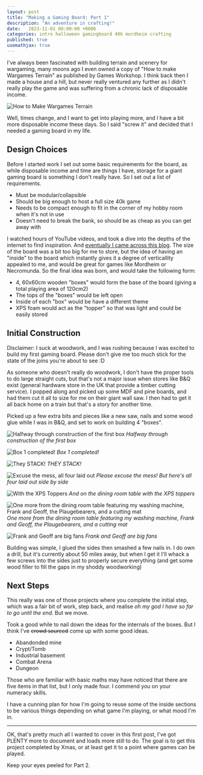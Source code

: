 ```yaml
---
layout: post
title: "Making a Gaming Board: Part 1"
description: "An adventure in crafting!"
date:   2023-11-01 00:00:00 +0000
categories: intro halloween gamingboard 40k mordheim crafting
published: true
usemathjax: true
---
```


I've always been fascinated with building terrain and scenery for wargaming, many moons ago I even owned a copy of "How to make Wargames Terrain" as published by Games Workshop. I think back then I made a house and a hill, but never really ventured any further as I didn't really play the game and was suffering from a chronic lack of disposable income.

![How to Make Wargames Terrain](https://m.media-amazon.com/images/I/A1pf+JTwbaL._AC_UF894,1000_QL80_.jpg)

Well, times change, and I want to get into playing more, and I have a bit more disposable income these days. So I said "screw it" and decided that I needed a gaming board in my life.

## Design Choices

Before I started work I set out some basic requirements for the board, as while disposable income and time are things I have, storage for a giant gaming board is something I don't really have. So I set out a list of requirements.

- Must be modular/collapsible
- Should be big enough to host a full size 40k game
- Needs to be compact enough to fit in the corner of my hobby room when it's not in use
- Doesn't need to break the bank, so should be as cheap as you can get away with

I watched hours of YouTube videos, and took a dive into the depths of the internet to find inspiration. And [eventually I came across this blog](https://waaaghblog.com/mordheim-board-part-1-the-foundation/). The size of the board was a bit too big for me to store, but the idea of having an "inside" to the board which instantly gives it a degree of verticallity appealed to me, and would be great for games like Mordheim or Necromunda. So the final idea was born, and would take the following form:

- 4, 60x60cm wooden "boxes" would form the base of the board (giving a total playing area of 120cm2)
- The tops of the "boxes" would be left open
- Inside of each "box" would be have a different theme
- XPS foam would act as the "topper" so that was light and could be easily stored 

## Initial Construction

Disclaimer: I suck at woodwork, and I was rushing because I was excited to build my first gaming board. Please don't give me too much stick for the state of the joins you're about to see :D

As someone who doesn't really do woodwork, I don't have the proper tools to do large straight cuts, but that's not a major issue when stores like B&Q exist (general hardware store in the UK that provide a timber cutting service). I popped along and picked up some MDF and pine boards, and had them cut it all to size for me on their giant wall saw. I then had to get it all back home on a train but that's a story for another time.

Picked up a few extra bits and pieces like a new saw, nails and some wood glue while I was in B&Q, and set to work on building 4 "boxes".


![Halfway through construction of the first box](https://i.imgur.com/wfXAzX7.jpg)
*Halfway through construction of the first box*

![Box 1 completed!](https://i.imgur.com/nHP7Msn.jpg)
*Box 1 completed!*

![They STACK!](https://i.imgur.com/8057Oup.jpg)
*THEY STACK!*

![Excuse the mess, all four laid out](https://i.imgur.com/oo6H7wc.jpg)
*Please excuse the mess! But here's all four laid out side by side*

![With the XPS Toppers](https://i.imgur.com/JeznOaX.jpg)
*And on the dining room table with the XPS toppers*

![One more from the dining room table featuring my washing machine, Frank and Geoff, the Plaugebearers, and a cutting mat](https://i.imgur.com/qMnIDBR.jpg)
*One more from the dining room table featuring my washing machine, Frank and Geoff, the Plaugebearers, and a cutting mat*

![Frank and Geoff are big fans](https://i.imgur.com/qXuwRbR.jpg)
*Frank and Geoff are big fans*

Building was simple, I glued the sides then smashed a few nails in. I do own a drill, but it's currently about 50 miles away, but when I get it I'll whack a few screws into the sides just to properly secure everything (and get some wood filler to fill the gaps in my shoddy woodworking)

## Next Steps

This really was one of those projects where you complete the initial step, which was a fair bit of work, step back, and realise *oh my god I have so far to go until the end*. But we move. 

Took a good while to nail down the ideas for the internals of the boxes. But I think I've ~~crowd sourced~~ come up with some good ideas.

- Abandonded mine
- Crypt/Tomb
- Industrial basement
- Combat Arena
- Dungeon

Those who are familiar with basic maths may have noticed that there are five items in that list, but I only made four. I commend you on your numeracy skills.

I have a cunning plan for how I'm going to reuse some of the inside sections to be various things depending on what game I'm playing, or what mood I'm in.

---

OK, that's pretty much all I wanted to cover in this first post, I've got PLENTY more to document and loads more still to do. The goal is to get this project completed by Xmas, or at least get it to a point where games can be played.

Keep your eyes peeled for Part 2.

